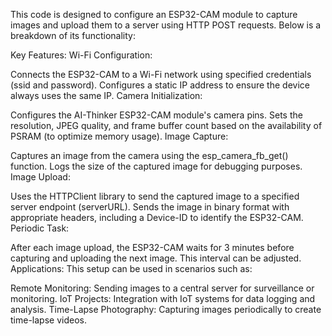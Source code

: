 This code is designed to configure an ESP32-CAM module to capture images and upload them to a server using HTTP POST requests. Below is a breakdown of its functionality:

Key Features:
Wi-Fi Configuration:

Connects the ESP32-CAM to a Wi-Fi network using specified credentials (ssid and password).
Configures a static IP address to ensure the device always uses the same IP.
Camera Initialization:

Configures the AI-Thinker ESP32-CAM module's camera pins.
Sets the resolution, JPEG quality, and frame buffer count based on the availability of PSRAM (to optimize memory usage).
Image Capture:

Captures an image from the camera using the esp_camera_fb_get() function.
Logs the size of the captured image for debugging purposes.
Image Upload:

Uses the HTTPClient library to send the captured image to a specified server endpoint (serverURL).
Sends the image in binary format with appropriate headers, including a Device-ID to identify the ESP32-CAM.
Periodic Task:

After each image upload, the ESP32-CAM waits for 3 minutes before capturing and uploading the next image. This interval can be adjusted.
Applications:
This setup can be used in scenarios such as:

Remote Monitoring: Sending images to a central server for surveillance or monitoring.
IoT Projects: Integration with IoT systems for data logging and analysis.
Time-Lapse Photography: Capturing images periodically to create time-lapse videos.
